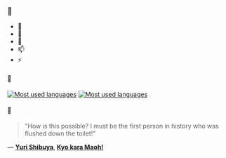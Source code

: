 ### 👋

- 🔭
- 🌱
- 💬
- 📫
- ⚡

#### 🧏

[![Most used languages](https://github-readme-stats-aynah.vercel.app/api/top-langs/?username=aynh&theme=solarized-dark&langs_count=6&layout=compact&hide_title=true)](https://github.com/anuraghazra/github-readme-stats#gh-dark-mode-only)
[![Most used languages](https://github-readme-stats-aynah.vercel.app/api/top-langs/?username=aynh&theme=solarized-light&langs_count=6&layout=compact&hide_title=true)](https://github.com/anuraghazra/github-readme-stats#gh-light-mode-only)

#### 💬

> "How is this possible? I must be the first person in history who was flushed down the toilet!"

&mdash; [**Yuri Shibuya**](https://myanimelist.net/character.php?q=Yuri%20Shibuya&cat=character), [**Kyo kara Maoh!**](https://myanimelist.net/search/all?q=Kyo%20kara%20Maoh!&cat=all)
